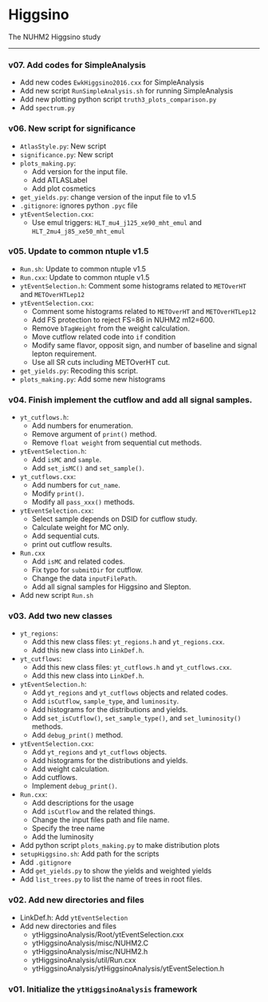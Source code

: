# Higgsino
The NUHM2 Higgsino study

---

### v07. Add codes for SimpleAnalysis
* Add new codes `EwkHiggsino2016.cxx` for SimpleAnalysis
* Add new script `RunSimpleAnalysis.sh` for running SimpleAnalysis
* Add new plotting python script `truth3_plots_comparison.py`
* Add `spectrum.py`


### v06. New script for significance
* `AtlasStyle.py`: New script
* `significance.py`: New script
* `plots_making.py`:
  * Add version for the input file.
  * Add ATLASLabel
  * Add plot cosmetics
* `get_yields.py`: change version of the input file to v1.5
* `.gitignore`: ignores python `.pyc` file
* `ytEventSelection.cxx`:
  * Use emul triggers: `HLT_mu4_j125_xe90_mht_emul` and `HLT_2mu4_j85_xe50_mht_emul`


### v05. Update to common ntuple v1.5
* `Run.sh`: Update to common ntuple v1.5
* `Run.cxx`: Update to common ntuple v1.5
* `ytEventSelection.h`: Comment some histograms related to `METOverHT` and `METOverHTLep12`
* `ytEventSelection.cxx`: 
  * Comment some histograms related to `METOverHT` and `METOverHTLep12`
  * Add FS protection to reject FS=86 in NUHM2 m12=600.
  * Remove `bTagWeight` from the weight calculation.
  * Move cutflow related code into `if` condition
  * Modify same flavor, opposit sign, and number of baseline and signal lepton requirement.
  * Use all SR cuts including METOverHT cut.
* `get_yields.py`: Recoding this script.
* `plots_making.py`: Add some new histograms


### v04. Finish implement the cutflow and add all signal samples.
* `yt_cutflows.h`:
  * Add numbers for enumeration.
  * Remove argument of `print()` method.
  * Remove `float weight` from sequential cut methods.
* `ytEventSelection.h`:
  * Add `isMC` and `sample`.
  * Add `set_isMC()` and `set_sample()`.
* `yt_cutflows.cxx`:
  * Add numbers for `cut_name`.
  * Modify `print()`.
  * Modify all `pass_xxx()` methods.
* `ytEventSelection.cxx`:
  * Select sample depends on DSID for cutflow study.
  * Calculate weight for MC only.
  * Add sequential cuts.
  * print out cutflow results.
* `Run.cxx`
  * Add `isMC` and related codes.
  * Fix typo for `submitDir` for cutflow.
  * Change the data `inputFilePath`.
  * Add all signal samples for Higgsino and Slepton.
* Add new script `Run.sh`


### v03. Add two new classes
* `yt_regions`:
  * Add this new class files: `yt_regions.h` and `yt_regions.cxx`.
  * Add this new class into `LinkDef.h`.
* `yt_cutflows`:
  * Add this new class files: `yt_cutflows.h` and `yt_cutflows.cxx`.
  * Add this new class into `LinkDef.h`.
* `ytEventSelection.h`:
  * Add `yt_regions` and `yt_cutflows` objects and related codes.
  * Add `isCutflow`, `sample_type`, and `luminosity`.
  * Add histograms for the distributions and yields.
  * Add `set_isCutflow()`, `set_sample_type()`, and `set_luminosity()` methods.
  * Add `debug_print()` method.
* `ytEventSelection.cxx`:
  * Add `yt_regions` and `yt_cutflows` objects.
  * Add histograms for the distributions and yields.
  * Add weight calculation.
  * Add cutflows.
  * Implement `debug_print()`.
* `Run.cxx`:
  * Add descriptions for the usage
  * Add `isCutflow` and the related things.
  * Change the input files path and file name.
  * Specify the tree name
  * Add the luminosity
* Add python script `plots_making.py` to make distribution plots
* `setupHiggsino.sh`: Add path for the scripts
* Add `.gitignore`
* Add `get_yields.py` to show the yields and weighted yields
* Add `list_trees.py` to list the name of trees in root files.


### v02. Add new directories and files
* LinkDef.h: Add `ytEventSelection`
* Add new directories and files
  * ytHiggsinoAnalysis/Root/ytEventSelection.cxx
  * ytHiggsinoAnalysis/misc/NUHM2.C
  * ytHiggsinoAnalysis/misc/NUHM2.h
  * ytHiggsinoAnalysis/util/Run.cxx
  * ytHiggsinoAnalysis/ytHiggsinoAnalysis/ytEventSelection.h

### v01. Initialize the `ytHiggsinoAnalysis` framework
